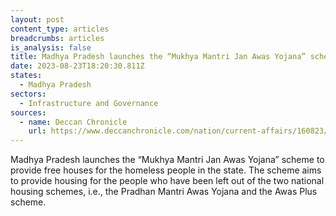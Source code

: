 ```yaml
---
layout: post
content_type: articles
breadcrumbs: articles
is_analysis: false
title: Madhya Pradesh launches the “Mukhya Mantri Jan Awas Yojana” scheme
date: 2023-08-23T18:20:30.811Z
states:
  - Madhya Pradesh
sectors:
  - Infrastructure and Governance
sources:
  - name: Deccan Chronicle
    url: https://www.deccanchronicle.com/nation/current-affairs/160823/eye-on-polls-shivraj-announces-free-houses-for-poor-in-madhya-pradesh.html
---
```

Madhya Pradesh launches the “Mukhya Mantri Jan Awas Yojana” scheme to provide free houses for the homeless people in the state. The scheme aims to provide housing for the people who have been left out of the two national housing schemes, i.e., the Pradhan Mantri Awas Yojana and the Awas Plus scheme.